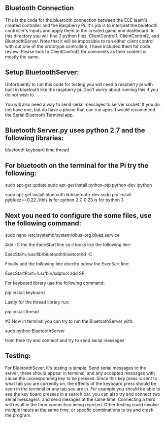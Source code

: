 ## Bluetooth Connection

This is the code for the bluetooth connection between the ECE team's created controller and the Raspberry Pi.
It's job is to interpret the bluetooth controller's inputs and apply them to the created game and dashboard.
In this directory you will find 3 python files, ClientControl1, ClientControl2, and BluetoothServer. Note that
it will be impossible to run either client control with out one of the prototype controllers, I have included
them for code review. Please look to ClientControl2 for comments as their content is mostly the same.  

## Setup BluetoothServer:

Unfortuantly to run this code for testing you will need a raspberry pi with built in bluetooth like the 
raspberry pi. Don't worry about running this if you do not wish to.

You will also need a way to send serial messages to server socket. If you do not have one, but do have a 
phone that can run apps, I would recommend the Serial Bluetooth Terminal app. 


## Bluetooth Server.py uses python 2.7 and the following libraries:

bluetooth
keyboard
time
thread

## For bluetooth on the terminal for the Pi try the following:

sudo apt-get update
sudo apt-get install python-pip python-dev ipython

sudo apt-get install bluetooth libbluetooth-dev
sudo pip install pybluez==0.22   //this is for python 2.7, 0.23 is for python 3

## Next you need to configure the some files, use the following command:

sudo nano /etc/systemd/system/dbus-org.bluez.service

Add -C the the ExecStart line so it looks like the following line:


ExecStart=/usr/lib/bluetooth/bluetoothd -C

Finally add the following line direclty below the ExecSart line:


ExecStartPost=/usr/bin/sdptool add SP


For keyboard library use the following command:


pip install keyboard


Lastly for the thread library run:


pip install thread

#3 Now in terminal you can try to run the BluetoothServer with:

sudo python BluetoothServer

from here try and connect and try to send serial messages


## Testing:

For BluetoothSever, it's testing is simple. Send serial messages to the server, these should appear in terminal,
and any accepted messages with cause the cooresponding key to be pressed. Since this key press is sent to 
what tab you are currently on, the effects of the keyboard press should be seen in the terminal or any tab you are in.
For example you should be able to see the key board presses in a search bar. you can also try and connect two serial
messagers, and send mesages at the same time. Connecting a third will result in the thrid connection being rejected.
Other testing could involve mutiple inputs at the same time, or specfic combinations to try and crash the program.




  
